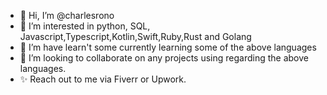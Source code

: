 - 👋 Hi, I’m @charlesrono
- 👀 I’m interested in python, SQL, Javascript,Typescript,Kotlin,Swift,Ruby,Rust and Golang
- 🌱 I’m have learn't some currently learning some of the above languages
- 💞️ I’m looking to collaborate on any projects using regarding the above languages.
- ✨ Reach out to me via Fiverr or Upwork.
